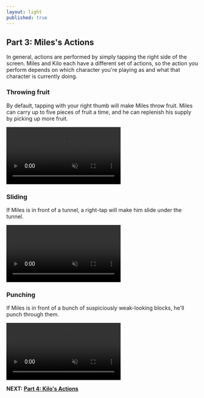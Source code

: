 ```yaml
---
layout: light
published: true
---
```


## Part 3: Miles's Actions

In general, actions are performed by simply tapping the right side of the screen. Miles and Kilo each have a different set of actions, so the action you perform depends on which character you're playing as and what that character is currently doing.

### Throwing fruit

By default, tapping with your right thumb will make Miles throw fruit. Miles can carry up to five pieces of fruit a time, and he can replenish his supply by picking up more fruit.

<video autoplay="" loop="" muted="">
	<source type="video/webm" src="http://i.imgur.com/k9RWZDg.webm">
    <source type="video/mp4" src="http://i.imgur.com/k9RWZDg.mp4">
</video>

### Sliding

If Miles is in front of a tunnel, a right-tap will make him slide under the tunnel.

<video autoplay="" loop="" muted="">
	<source type="video/webm" src="http://i.imgur.com/i0NNGeN.webm">
    <source type="video/mp4" src="http://i.imgur.com/i0NNGeN.mp4">
</video>

### Punching

If Miles is in front of a bunch of suspiciously weak-looking blocks, he'll punch through them.

<video autoplay="" loop="" muted="">
	<source type="video/webm" src="http://i.imgur.com/aYa9k4S.webm">
    <source type="video/mp4" src="http://i.imgur.com/aYa9k4S.mp4">
</video>

**NEXT: [Part 4: Kilo's Actions](/manual/kiloactions)**
